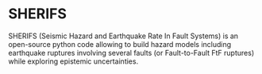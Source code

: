 # SHERIFS

SHERIFS (Seismic Hazard and Earthquake Rate In Fault Systems) is an open-source python code allowing to build hazard models including earthquake ruptures involving several faults (or Fault-to-Fault FtF ruptures) while exploring epistemic uncertainties.
